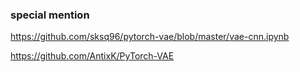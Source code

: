 ### special mention
https://github.com/sksq96/pytorch-vae/blob/master/vae-cnn.ipynb

https://github.com/AntixK/PyTorch-VAE
